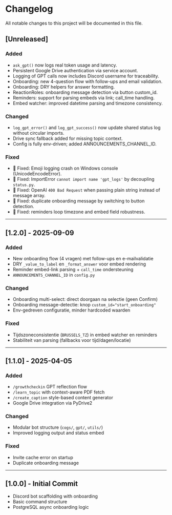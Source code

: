 # Changelog

All notable changes to this project will be documented in this file.

## [Unreleased]

### Added
- `ask_gpt()` now logs real token usage and latency.
- Persistent Google Drive authentication via service account.
- Logging of GPT calls now includes Discord username for traceability.
- Onboarding: new 4-question flow with follow-ups and email validation.
- Onboarding: DRY helpers for answer formatting.
- ReactionRoles: onboarding message detection via button custom_id.
- Reminders: support for parsing embeds via link; call_time handling.
- Embed watcher: improved datetime parsing and timezone consistency.

### Changed
- `log_gpt_error()` and `log_gpt_success()` now update shared status log without circular imports.
- Drive sync fallback added for missing topic context.
- Config is fully env-driven; added ANNOUNCEMENTS_CHANNEL_ID.

### Fixed
- 🐛 Fixed: Emoji logging crash on Windows console (UnicodeEncodeError).
- 🐛 Fixed: ImportError `cannot import name 'gpt_logs'` by decoupling `status.py`.
- 🐛 Fixed: OpenAI `400 Bad Request` when passing plain string instead of message array.
- 🐛 Fixed: duplicate onboarding message by switching to button detection.
- 🐛 Fixed: reminders loop timezone and embed field robustness.

---

## [1.2.0] - 2025-09-09

### Added
- New onboarding flow (4 vragen) met follow-ups en e-mailvalidatie
- DRY `_value_to_label` en `_format_answer` voor embed rendering
- Reminder embed-link parsing + `call_time` ondersteuning
- `ANNOUNCEMENTS_CHANNEL_ID` in `config.py`

### Changed
- Onboarding multi-select: direct doorgaan na selectie (geen Confirm)
- Onboarding message-detectie: knop `custom_id="start_onboarding"`
- Env-gedreven configuratie, minder hardcoded waarden

### Fixed
- Tijdszoneconsistentie (`BRUSSELS_TZ`) in embed watcher en reminders
- Stabiliteit van parsing (fallbacks voor tijd/dagen/locatie)

---

## [1.1.0] - 2025-04-05

### Added
- `/growthcheckin` GPT reflection flow
- `/learn_topic` with context-aware PDF fetch
- `/create_caption` style-based content generator
- Google Drive integration via PyDrive2

### Changed
- Modular bot structure (`cogs/`, `gpt/`, `utils/`)
- Improved logging output and status embed

### Fixed
- Invite cache error on startup
- Duplicate onboarding message

---

## [1.0.0] - Initial Commit

- Discord bot scaffolding with onboarding
- Basic command structure
- PostgreSQL async onboarding logic
